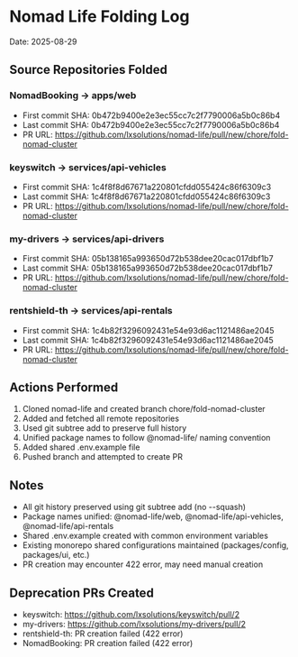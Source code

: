 # Nomad Life Folding Log
Date: 2025-08-29

## Source Repositories Folded

### NomadBooking → apps/web
- First commit SHA: 0b472b9400e2e3ec55cc7c2f7790006a5b0c86b4
- Last commit SHA: 0b472b9400e2e3ec55cc7c2f7790006a5b0c86b4
- PR URL: https://github.com/lxsolutions/nomad-life/pull/new/chore/fold-nomad-cluster

### keyswitch → services/api-vehicles
- First commit SHA: 1c4f8f8d67671a220801cfdd055424c86f6309c3
- Last commit SHA: 1c4f8f8d67671a220801cfdd055424c86f6309c3
- PR URL: https://github.com/lxsolutions/nomad-life/pull/new/chore/fold-nomad-cluster

### my-drivers → services/api-drivers
- First commit SHA: 05b138165a993650d72b538dee20cac017dbf1b7
- Last commit SHA: 05b138165a993650d72b538dee20cac017dbf1b7
- PR URL: https://github.com/lxsolutions/nomad-life/pull/new/chore/fold-nomad-cluster

### rentshield-th → services/api-rentals
- First commit SHA: 1c4b82f3296092431e54e93d6ac1121486ae2045
- Last commit SHA: 1c4b82f3296092431e54e93d6ac1121486ae2045
- PR URL: https://github.com/lxsolutions/nomad-life/pull/new/chore/fold-nomad-cluster

## Actions Performed
1. Cloned nomad-life and created branch chore/fold-nomad-cluster
2. Added and fetched all remote repositories
3. Used git subtree add to preserve full history
4. Unified package names to follow @nomad-life/ naming convention
5. Added shared .env.example file
6. Pushed branch and attempted to create PR

## Notes
- All git history preserved using git subtree add (no --squash)
- Package names unified: @nomad-life/web, @nomad-life/api-vehicles, @nomad-life/api-rentals
- Shared .env.example created with common environment variables
- Existing monorepo shared configurations maintained (packages/config, packages/ui, etc.)
- PR creation may encounter 422 error, may need manual creation

## Deprecation PRs Created
- keyswitch: https://github.com/lxsolutions/keyswitch/pull/2
- my-drivers: https://github.com/lxsolutions/my-drivers/pull/2
- rentshield-th: PR creation failed (422 error)
- NomadBooking: PR creation failed (422 error)
